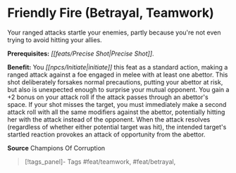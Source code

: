﻿---
cssclass: [feats]

---
# Friendly Fire (Betrayal, Teamwork)

Your ranged attacks startle your enemies, partly because you're not even trying to avoid hitting your allies.

**Prerequisites:** _[[feats/Precise Shot|Precise Shot]]_.

**Benefit:** You _[[npcs/Initiate|initiate]]_ this feat as a standard action, making a ranged attack against a foe engaged in melee with at least one abettor. This shot deliberately forsakes normal precautions, putting your abettor at risk, but also is unexpected enough to surprise your mutual opponent. You gain a +2 bonus on your attack roll if the attack passes through an abettor's space. If your shot misses the target, you must immediately make a second attack roll with all the same modifiers against the abettor, potentially hitting her with the attack instead of the opponent. When the attack resolves (regardless of whether either potential target was hit), the intended target's startled reaction provokes an attack of opportunity from the abettor.

**Source** Champions Of Corruption
>[!tags_panel]- Tags
> #feat/teamwork, #feat/betrayal, 